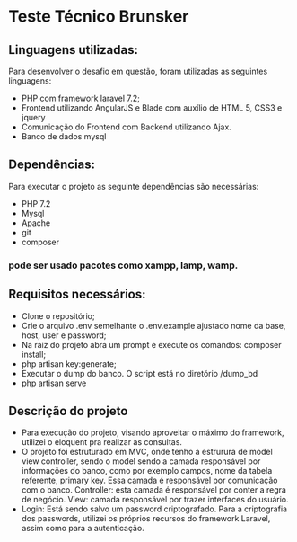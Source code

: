 # Teste Técnico Brunsker
## Linguagens utilizadas:
Para desenvolver o desafio em questão, foram utilizadas as seguintes linguagens:
- PHP com framework laravel 7.2;
- Frontend utilizando AngularJS e Blade com auxílio de HTML 5, CSS3 e jquery
- Comunicação do Frontend com Backend utilizando Ajax.
- Banco de dados mysql
## Dependências:
Para executar o projeto as seguinte dependências são necessárias:
- PHP 7.2
- Mysql
- Apache
- git
- composer
### pode ser usado pacotes como xampp, lamp, wamp.
## Requisitos necessários:
- Clone o repositório;
- Crie o arquivo .env semelhante o .env.example ajustado nome da base, host, user e password;
- Na raiz do projeto abra um prompt e execute os comandos: composer install;
- php artisan key:generate;
- Executar o dump do banco. O script está no diretório /dump_bd
- php artisan serve
## Descrição do projeto
- Para execução do projeto, visando aproveitar o máximo do framework, utilizei o eloquent pra realizar as consultas.
- O projeto foi estruturado em MVC, onde tenho a estrurura de model view controller, sendo o model sendo a camada responsável por informações do banco, como por exemplo campos, nome da tabela referente, primary key. Essa camada é responsável por comunicação com o banco. Controller:  esta camada é responsável por conter a regra de negócio. View: camada responsável por trazer interfaces do usuário.
- Login: Está sendo salvo um password criptografado. Para a criptografia dos passwords, utilizei os próprios recursos do framework Laravel, assim como para a autenticação.

